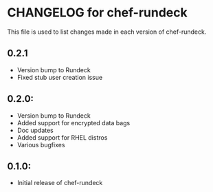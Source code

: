 # CHANGELOG for chef-rundeck

This file is used to list changes made in each version of chef-rundeck.

## 0.2.1

* Version bump to Rundeck
* Fixed stub user creation issue

## 0.2.0:

* Version bump to Rundeck
* Added support for encrypted data bags
* Doc updates
* Added support for RHEL distros
* Various bugfixes

## 0.1.0:

* Initial release of chef-rundeck
